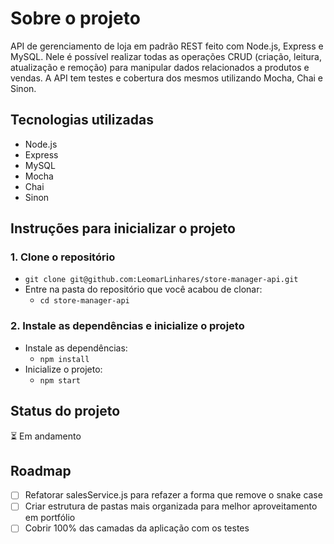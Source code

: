 # Sobre o projeto

API de gerenciamento de loja em padrão REST feito com Node.js, Express e MySQL. Nele é possível realizar todas as operações CRUD (criação, leitura, atualização e remoção) para manipular dados relacionados a produtos e vendas. A API tem testes e cobertura dos mesmos utilizando Mocha, Chai e Sinon.

## Tecnologias utilizadas

- Node.js
- Express
- MySQL
- Mocha
- Chai
- Sinon

## Instruções para inicializar o projeto

### 1. Clone o repositório

- `git clone git@github.com:LeomarLinhares/store-manager-api.git`
- Entre na pasta do repositório que você acabou de clonar:
  - `cd store-manager-api`

### 2. Instale as dependências e inicialize o projeto

- Instale as dependências:
  - `npm install`
- Inicialize o projeto:
  - `npm start`

## Status do projeto

:hourglass_flowing_sand: Em andamento

## Roadmap

- [ ] Refatorar salesService.js para refazer a forma que remove o snake case
- [ ] Criar estrutura de pastas mais organizada para melhor aproveitamento em portfólio
- [ ] Cobrir 100% das camadas da aplicação com os testes
